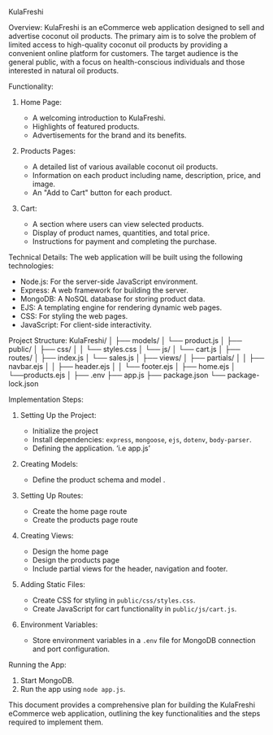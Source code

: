 KulaFreshi

Overview:
KulaFreshi is an eCommerce web application designed to sell and advertise coconut oil products. The primary aim is to solve the problem of limited access to high-quality coconut oil products by providing a convenient online platform for customers. The target audience is the general public, with a focus on health-conscious individuals and those interested in natural oil products.

Functionality:
1. Home Page:
   - A welcoming introduction to KulaFreshi.
   - Highlights of featured products.
   - Advertisements for the brand and its benefits.

2. Products Pages:
   - A detailed list of various available coconut oil products.
   - Information on each product including name, description, price, and image.
   - An "Add to Cart" button for each product.

3. Cart:
   - A section where users can view selected products.
   - Display of product names, quantities, and total price.
   - Instructions for payment and completing the purchase.

Technical Details:
The web application will be built using the following technologies:
- Node.js: For the server-side JavaScript environment.
- Express: A web framework for building the server.
- MongoDB: A NoSQL database for storing product data.
- EJS: A templating engine for rendering dynamic web pages.
- CSS: For styling the web pages.
- JavaScript: For client-side interactivity.

Project Structure:
KulaFreshi/
│
├── models/
│   └── product.js
│
├── public/
│   ├── css/
│   │   └── styles.css
│   └── js/
│       └── cart.js
│
├── routes/
│   ├── index.js
│   └── sales.js
│
├── views/
│   ├── partials/
│   │   ├── navbar.ejs
│   │   ├── header.ejs
│   │   └── footer.ejs
│   ├── home.ejs
│   └──products.ejs
│
├── .env
├── app.js
├── package.json
└── package-lock.json

Implementation Steps:

1. Setting Up the Project:
   - Initialize the project 
   - Install dependencies: `express`, `mongoose`, `ejs`, `dotenv`, `body-parser`.
   - Defining the application. ‘i.e app.js’

2. Creating Models:
   - Define the product schema and model .

3. Setting Up Routes:
   - Create the home page route 
   - Create the products page route

4. Creating Views:
   - Design the home page 
   - Design the products page
   - Include partial views for the header, navigation and footer.

5. Adding Static Files:
   - Create CSS for styling in `public/css/styles.css`.
   - Create JavaScript for cart functionality in `public/js/cart.js`.

6. Environment Variables:
   - Store environment variables in a `.env` file for MongoDB connection and port configuration.

Running the App:
1. Start MongoDB.
2. Run the app using `node app.js`.

This document provides a comprehensive plan for building the KulaFreshi eCommerce web application, outlining the key functionalities and the steps required to implement them.
